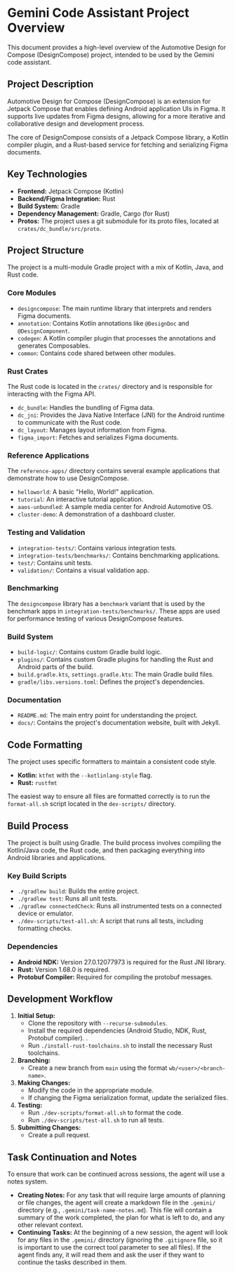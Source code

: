 # Gemini Code Assistant Project Overview

This document provides a high-level overview of the Automotive Design for Compose (DesignCompose) project, intended to be used by the Gemini code assistant.

## Project Description

Automotive Design for Compose (DesignCompose) is an extension for Jetpack Compose that enables defining Android application UIs in Figma. It supports live updates from Figma designs, allowing for a more iterative and collaborative design and development process.

The core of DesignCompose consists of a Jetpack Compose library, a Kotlin compiler plugin, and a Rust-based service for fetching and serializing Figma documents.

## Key Technologies

*   **Frontend:** Jetpack Compose (Kotlin)
*   **Backend/Figma Integration:** Rust
*   **Build System:** Gradle
*   **Dependency Management:** Gradle, Cargo (for Rust)
*   **Protos:** The project uses a git submodule for its proto files, located at `crates/dc_bundle/src/proto`.

## Project Structure

The project is a multi-module Gradle project with a mix of Kotlin, Java, and Rust code.

### Core Modules

*   `designcompose`: The main runtime library that interprets and renders Figma documents.
*   `annotation`: Contains Kotlin annotations like `@DesignDoc` and `@DesignComponent`.
*   `codegen`: A Kotlin compiler plugin that processes the annotations and generates Composables.
*   `common`: Contains code shared between other modules.

### Rust Crates

The Rust code is located in the `crates/` directory and is responsible for interacting with the Figma API.

*   `dc_bundle`: Handles the bundling of Figma data.
*   `dc_jni`: Provides the Java Native Interface (JNI) for the Android runtime to communicate with the Rust code.
*   `dc_layout`: Manages layout information from Figma.
*   `figma_import`: Fetches and serializes Figma documents.

### Reference Applications

The `reference-apps/` directory contains several example applications that demonstrate how to use DesignCompose.

*   `helloworld`: A basic "Hello, World!" application.
*   `tutorial`: An interactive tutorial application.
*   `aaos-unbundled`: A sample media center for Android Automotive OS.
*   `cluster-demo`: A demonstration of a dashboard cluster.

### Testing and Validation

*   `integration-tests/`: Contains various integration tests.
*   `integration-tests/benchmarks/`: Contains benchmarking applications.
*   `test/`: Contains unit tests.
*   `validation/`: Contains a visual validation app.

### Benchmarking

The `designcompose` library has a `benchmark` variant that is used by the benchmark apps in `integration-tests/benchmarks/`. These apps are used for performance testing of various DesignCompose features.

### Build System

*   `build-logic/`: Contains custom Gradle build logic.
*   `plugins/`: Contains custom Gradle plugins for handling the Rust and Android parts of the build.
*   `build.gradle.kts`, `settings.gradle.kts`: The main Gradle build files.
*   `gradle/libs.versions.toml`: Defines the project's dependencies.

### Documentation

*   `README.md`: The main entry point for understanding the project.
*   `docs/`: Contains the project's documentation website, built with Jekyll.

## Code Formatting

The project uses specific formatters to maintain a consistent code style.

*   **Kotlin:** `ktfmt` with the `--kotlinlang-style` flag.
*   **Rust:** `rustfmt`

The easiest way to ensure all files are formatted correctly is to run the `format-all.sh` script located in the `dev-scripts/` directory.

## Build Process

The project is built using Gradle. The build process involves compiling the Kotlin/Java code, the Rust code, and then packaging everything into Android libraries and applications.

### Key Build Scripts

*   `./gradlew build`: Builds the entire project.
*   `./gradlew test`: Runs all unit tests.
*   `./gradlew connectedCheck`: Runs all instrumented tests on a connected device or emulator.
*   `./dev-scripts/test-all.sh`: A script that runs all tests, including formatting checks.

### Dependencies

*   **Android NDK:** Version 27.0.12077973 is required for the Rust JNI library.
*   **Rust:** Version 1.68.0 is required.
*   **Protobuf Compiler:** Required for compiling the protobuf messages.

## Development Workflow

1.  **Initial Setup:**
    *   Clone the repository with `--recurse-submodules`.
    *   Install the required dependencies (Android Studio, NDK, Rust, Protobuf compiler).
    .
    *   Run `./install-rust-toolchains.sh` to install the necessary Rust toolchains.
2.  **Branching:**
    *   Create a new branch from `main` using the format `wb/<user>/<branch-name>`.
3.  **Making Changes:**
    *   Modify the code in the appropriate module.
    *   If changing the Figma serialization format, update the serialized files.
4.  **Testing:**
    *   Run `./dev-scripts/format-all.sh` to format the code.
    *   Run `./dev-scripts/test-all.sh` to run all tests.
5.  **Submitting Changes:**
    *   Create a pull request.

## Task Continuation and Notes

To ensure that work can be continued across sessions, the agent will use a notes system.

*   **Creating Notes:** For any task that will require large amounts of planning or file changes, the agent will create a markdown file in the `.gemini/` directory (e.g., `.gemini/task-name-notes.md`). This file will contain a summary of the work completed, the plan for what is left to do, and any other relevant context.
*   **Continuing Tasks:** At the beginning of a new session, the agent will look for any files in the `.gemini/` directory (ignoring the `.gitignore` file, so it is important to use the correct tool parameter to see all files). If the agent finds any, it will read them and ask the user if they want to continue the tasks described in them.

